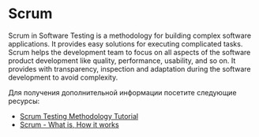 # Scrum

Scrum in Software Testing is a methodology for building complex software applications. It provides easy solutions for executing complicated tasks. Scrum helps the development team to focus on all aspects of the software product development like quality, performance, usability, and so on. It provides with transparency, inspection and adaptation during the software development to avoid complexity.

Для получения дополнительной информации посетите следующие ресурсы:

- [Scrum Testing Methodology Tutorial](https://www.guru99.com/scrum-testing-beginner-guide.html)
- [Scrum - What is, How it works](https://www.atlassian.com/agile/scrum)

